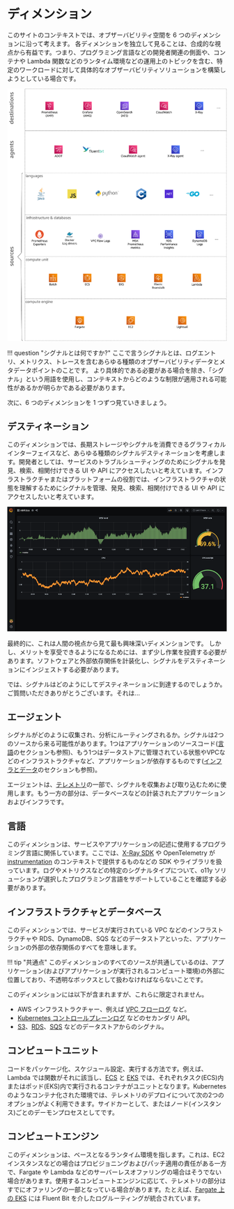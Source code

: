 # ディメンション

このサイトのコンテキストでは、オブザーバビリティ空間を 6 つのディメンションに沿って考えます。
各ディメンションを独立して見ることは、合成的な視点から有益です。つまり、プログラミング言語などの開発者関連の側面や、コンテナや Lambda 関数などのランタイム環境などの運用上のトピックを含む、特定のワークロードに対して具体的なオブザーバビリティソリューションを構築しようとしている場合です。

![o11y space](images/o11y-space.png)


!!! question "シグナルとは何ですか?"
    ここで言うシグナルとは、ログエントリ、メトリクス、トレースを含むあらゆる種類のオブザーバビリティデータとメタデータポイントのことです。
    より具体的である必要がある場合を除き、「シグナル」という用語を使用し、コンテキストからどのような制限が適用される可能性があるかが明らかである必要があります。

次に、6 つのディメンションを 1 つずつ見ていきましょう。

## デスティネーション

このディメンションでは、長期ストレージやシグナルを消費できるグラフィカルインターフェイスなど、あらゆる種類のシグナルデスティネーションを考慮します。開発者としては、サービスのトラブルシューティングのためにシグナルを発見、検索、相関付けできる UI や API にアクセスしたいと考えています。インフラストラクチャまたはプラットフォームの役割では、インフラストラクチャの状態を理解するためにシグナルを管理、発見、検索、相関付けできる UI や API にアクセスしたいと考えています。

![Grafana スクリーンショット](images/grafana.png)

最終的に、これは人間の視点から見て最も興味深いディメンションです。
しかし、メリットを享受できるようになるためには、まず少し作業を投資する必要があります。ソフトウェアと外部依存関係を計装化し、シグナルをデスティネーションにインジェストする必要があります。

では、シグナルはどのようにしてデスティネーションに到達するのでしょうか。ご質問いただきありがとうございます。それは...

## エージェント

シグナルがどのように収集され、分析にルーティングされるか。シグナルは2つのソースから来る可能性があります。1つはアプリケーションのソースコード([言語](#language)のセクションも参照)、もう1つはデータストアに管理されている状態やVPCなどのインフラストラクチャなど、アプリケーションが依存するものです([インフラとデータ](#infra-data)のセクションも参照)。

エージェントは、[テレメトリ](../telemetry)の一部で、シグナルを収集および取り込むために使用します。もう一方の部分は、データベースなどの計装されたアプリケーションおよびインフラです。

## 言語

このディメンションは、サービスやアプリケーションの記述に使用するプログラミング言語に関係しています。ここでは、[X-Ray SDK][xraysdks] や OpenTelemetry が [instrumentation][otelinst] のコンテキストで提供するものなどの SDK やライブラリを扱っています。ログやメトリクスなどの特定のシグナルタイプについて、o11y ソリューションが選択したプログラミング言語をサポートしていることを確認する必要があります。

## インフラストラクチャとデータベース

このディメンションでは、サービスが実行されている VPC などのインフラストラクチャや RDS、DynamoDB、SQS などのデータストアといった、アプリケーションの外部の依存関係のすべてを意味します。

!!! tip "共通点"
    このディメンションのすべてのソースが共通しているのは、アプリケーション(およびアプリケーションが実行されるコンピュート環境)の外部に位置しており、不透明なボックスとして扱わなければならないことです。

このディメンションには以下が含まれますが、これらに限定されません。

- AWS インフラストラクチャー、例えば [VPC フローログ][vpcfl] など。
- [Kubernetes コントロールプレーンログ][kubecpl] などのセカンダリ API。  
- [S3][s3mon]、[RDS][rdsmon]、[SQS][sqstrace] などのデータストアからのシグナル。

## コンピュートユニット

コードをパッケージ化、スケジュール設定、実行する方法です。例えば、Lambda では関数がそれに該当し、[ECS][ecs] と [EKS][eks] では、それぞれタスク(ECS)内またはポッド(EKS)内で実行されるコンテナがユニットとなります。Kubernetes のようなコンテナ化された環境では、テレメトリのデプロイについて次の2つのオプションがよく利用できます。サイドカーとして、またはノード(インスタンス)ごとのデーモンプロセスとしてです。

## コンピュートエンジン

このディメンションは、ベースとなるランタイム環境を指します。これは、EC2 インスタンスなどの場合はプロビジョニングおよびパッチ適用の責任がある一方で、Fargate や Lambda などのサーバーレスオファリングの場合はそうでない場合があります。使用するコンピュートエンジンに応じて、テレメトリの部分はすでにオファリングの一部となっている場合があります。たとえば、[Fargate 上の EKS][firelensef] には Fluent Bit を介したログルーティングが統合されています。


[aes]: https://aws.amazon.com/elasticsearch-service/ "Amazon Elasticsearch Service"
[adot]: https://aws-otel.github.io/ "AWS Distro for OpenTelemetry"
[amg]: https://aws.amazon.com/grafana/ "Amazon Managed Grafana"
[amp]: https://aws.amazon.com/prometheus/ "Amazon Managed Service for Prometheus" 
[batch]: https://aws.amazon.com/batch/ "AWS Batch"
[beans]: https://aws.amazon.com/elasticbeanstalk/ "AWS Elastic Beanstalk"
[cw]: https://aws.amazon.com/cloudwatch/ "Amazon CloudWatch"
[dimensions]: ../dimensions
[ec2]: https://aws.amazon.com/ec2/ "Amazon EC2"
[ecs]: https://aws.amazon.com/ecs/ "Amazon Elastic Container Service" 
[eks]: https://aws.amazon.com/eks/ "Amazon Elastic Kubernetes Service"
[fargate]: https://aws.amazon.com/fargate/ "AWS Fargate" 
[fluentbit]: https://fluentbit.io/ "Fluent Bit"
[firelensef]: https://aws.amazon.com/blogs/containers/fluent-bit-for-amazon-eks-on-aws-fargate-is-here/ "Fluent Bit for Amazon EKS on AWS Fargate is here"
[jaeger]: https://www.jaegertracing.io/ "Jaeger"
[kafka]: https://kafka.apache.org/ "Apache Kafka" 
[kubecpl]: https://docs.aws.amazon.com/eks/latest/userguide/control-plane-logs.html "Amazon EKS control plane logging"
[lambda]: https://aws.amazon.com/lambda/ "AWS Lambda"
[lightsail]: https://aws.amazon.com/lightsail/ "Amazon Lightsail"
[otel]: https://opentelemetry.io/ "OpenTelemetry" 
[otelinst]: https://opentelemetry.io/docs/concepts/instrumenting/
[promex]: https://prometheus.io/docs/instrumenting/exporters/ "Prometheus exporters and integrations"
[rdsmon]: https://docs.aws.amazon.com/AmazonRDS/latest/UserGuide/Overview.LoggingAndMonitoring.html "Logging and monitoring in Amazon RDS"
[s3]: https://aws.amazon.com/s3/ "Amazon S3" 
[s3mon]: https://docs.aws.amazon.com/AmazonS3/latest/userguide/s3-incident-response.html "Logging and monitoring in Amazon S3"
[sqstrace]: https://docs.aws.amazon.com/xray/latest/devguide/xray-services-sqs.html "Amazon SQS and AWS X-Ray"
[vpcfl]: https://docs.aws.amazon.com/vpc/latest/userguide/flow-logs.html "VPC Flow Logs"
[xray]: https://aws.amazon.com/xray/ "AWS X-Ray" 
[xraysdks]: https://docs.aws.amazon.com/xray/index.html
